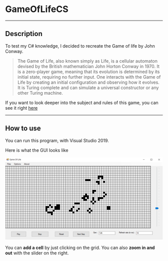 # GameOfLifeCS

---
## Description 

To test my C# knowledge, I decided to recreate the Game of life by John Conway.


>The Game of Life, also known simply as Life, is a cellular automaton devised by the British mathematician John Horton Conway in 1970. It is a zero-player game, meaning that its evolution is determined by its initial state, requiring no further input. One interacts with the Game of Life by creating an initial configuration and observing how it evolves. It is Turing complete and can simulate a universal constructor or any other Turing machine. 

If you want to look deeper into the subject and rules of this game, you can see it right [here](https://en.wikipedia.org/wiki/Conway%27s_Game_of_Life) 

---
## How to use

You can run this program, with Visual Studio 2019.

Here is what the GUI looks like 

![Text](images/window.png)

You can **add a cell** by just clicking on the grid.
You can also **zoom in and out** with the slider on the right.